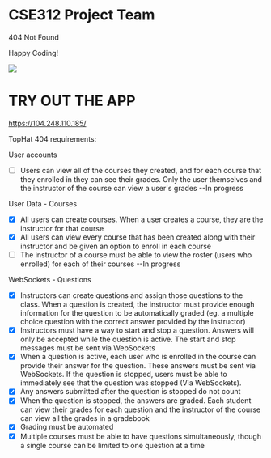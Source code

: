 # CSE312 Project Team
 404 Not Found

 Happy Coding!
 
![](https://github.com/AlvinlolZ/CSE331-Project/blob/main/GIF/programming.gif)

# TRY OUT THE APP
https://104.248.110.185/

TopHat 404
requirements:

User accounts
- [ ] Users can view all of the courses they created, and for each course that they enrolled in they can see their grades. Only the user themselves and the instructor of the course can view a user's grades --In progress

User Data - Courses
- [x] All users can create courses. When a user creates a course, they are the instructor for that course
- [x] All users can view every course that has been created along with their instructor and be given an option to enroll in each course
- [ ] The instructor of a course must be able to view the roster (users who enrolled) for each of their courses --In progress

WebSockets - Questions
- [x] Instructors can create questions and assign those questions to the class. When a question is created, the instructor must provide enough information for the question to be automatically graded (eg. a multiple choice question with the correct answer provided by the instructor)
- [x] Instructors must have a way to start and stop a question. Answers will only be accepted while the question is active. The start and stop messages must be sent via WebSockets
- [x] When a question is active, each user who is enrolled in the course can provide their answer for the question. These answers must be sent via WebSockets. If the question is stopped, users must be able to immediately see that the question was stopped (Via WebSockets).
- [x] Any answers submitted after the question is stopped do not count
- [x] When the question is stopped, the answers are graded. Each student can view their grades for each question and the instructor of the course can view all the grades in a gradebook
- [x] Grading must be automated
- [x] Multiple courses must be able to have questions simultaneously, though a single course can be limited to one question at a time
